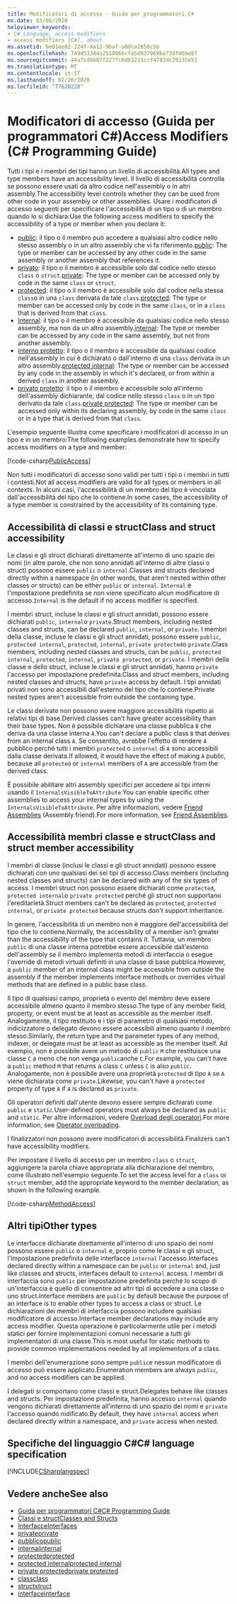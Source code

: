 ```yaml
---
title: Modificatori di accesso - Guida per programmatori C#
ms.date: 03/08/2020
helpviewer_keywords:
- C# Language, access modifiers
- access modifiers [C#], about
ms.assetid: 6e81ee82-224f-4a12-9baf-a0dca2656c5b
ms.openlocfilehash: 749d53344a2518966cfa5d937069ba73dfd6be8f
ms.sourcegitcommit: 44a7cd8687f227fc6db3211ccf4783dc20235e51
ms.translationtype: MT
ms.contentlocale: it-IT
ms.lasthandoff: 02/26/2020
ms.locfileid: "77628228"
---
```

# <a name="access-modifiers-c-programming-guide"></a><span data-ttu-id="dcdfd-102">Modificatori di accesso (Guida per programmatori C#)</span><span class="sxs-lookup"><span data-stu-id="dcdfd-102">Access Modifiers (C# Programming Guide)</span></span>

<span data-ttu-id="dcdfd-103">Tutti i tipi e i membri dei tipi hanno un livello di accessibilità.</span><span class="sxs-lookup"><span data-stu-id="dcdfd-103">All types and type members have an accessibility level.</span></span> <span data-ttu-id="dcdfd-104">Il livello di accessibilità controlla se possono essere usati da altro codice nell'assembly o in altri assembly.</span><span class="sxs-lookup"><span data-stu-id="dcdfd-104">The accessibility level controls whether they can be used from other code in your assembly or other assemblies.</span></span> <span data-ttu-id="dcdfd-105">Usare i modificatori di accesso seguenti per specificare l'accessibilità di un tipo o di un membro quando lo si dichiara:</span><span class="sxs-lookup"><span data-stu-id="dcdfd-105">Use the following access modifiers to specify the accessibility of a type or member when you declare it:</span></span>

- <span data-ttu-id="dcdfd-106">[public](../../language-reference/keywords/public.md): il tipo o il membro può accedere a qualsiasi altro codice nello stesso assembly o in un altro assembly che vi fa riferimento.</span><span class="sxs-lookup"><span data-stu-id="dcdfd-106">[public](../../language-reference/keywords/public.md): The type or member can be accessed by any other code in the same assembly or another assembly that references it.</span></span>
- <span data-ttu-id="dcdfd-107">[privato](../../language-reference/keywords/private.md): il tipo o il membro è accessibile solo dal codice nello stesso `class` o `struct`.</span><span class="sxs-lookup"><span data-stu-id="dcdfd-107">[private](../../language-reference/keywords/private.md): The type or member can be accessed only by code in the same `class` or `struct`.</span></span>
- <span data-ttu-id="dcdfd-108">[protected](../../language-reference/keywords/protected.md): il tipo o il membro è accessibile solo dal codice nella stessa `class`o in una `class` derivata da tale `class`.</span><span class="sxs-lookup"><span data-stu-id="dcdfd-108">[protected](../../language-reference/keywords/protected.md): The type or member can be accessed only by code in the same `class`, or in a `class` that is derived from that `class`.</span></span>
- <span data-ttu-id="dcdfd-109">[Internal](../../language-reference/keywords/internal.md): il tipo o il membro è accessibile da qualsiasi codice nello stesso assembly, ma non da un altro assembly.</span><span class="sxs-lookup"><span data-stu-id="dcdfd-109">[internal](../../language-reference/keywords/internal.md): The type or member can be accessed by any code in the same assembly, but not from another assembly.</span></span>
- <span data-ttu-id="dcdfd-110">[interno protetto](../../language-reference/keywords/protected-internal.md): il tipo o il membro è accessibile da qualsiasi codice nell'assembly in cui è dichiarato o dall'interno di una `class` derivata in un altro assembly.</span><span class="sxs-lookup"><span data-stu-id="dcdfd-110">[protected internal](../../language-reference/keywords/protected-internal.md): The type or member can be accessed by any code in the assembly in which it's declared, or from within a derived `class` in another assembly.</span></span>
- <span data-ttu-id="dcdfd-111">[privato protetto](../../language-reference/keywords/private-protected.md): il tipo o il membro è accessibile solo all'interno dell'assembly dichiarante, dal codice nello stesso `class` o in un tipo derivato da tale `class`.</span><span class="sxs-lookup"><span data-stu-id="dcdfd-111">[private protected](../../language-reference/keywords/private-protected.md): The type or member can be accessed only within its declaring assembly, by code in the same `class` or in a type that is derived from that `class`.</span></span>

<span data-ttu-id="dcdfd-112">L'esempio seguente illustra come specificare i modificatori di accesso in un tipo e in un membro:</span><span class="sxs-lookup"><span data-stu-id="dcdfd-112">The following examples demonstrate how to specify access modifiers on a type and member:</span></span>

[!code-csharp[PublicAccess](~/samples/snippets/csharp/objectoriented/accessmodifiers.cs#PublicAccess)]

<span data-ttu-id="dcdfd-113">Non tutti i modificatori di accesso sono validi per tutti i tipi o i membri in tutti i contesti.</span><span class="sxs-lookup"><span data-stu-id="dcdfd-113">Not all access modifiers are valid for all types or members in all contexts.</span></span> <span data-ttu-id="dcdfd-114">In alcuni casi, l'accessibilità di un membro del tipo è vincolata dall'accessibilità del tipo che lo contiene.</span><span class="sxs-lookup"><span data-stu-id="dcdfd-114">In some cases, the accessibility of a type member is constrained by the accessibility of its containing type.</span></span>

## <a name="class-and-struct-accessibility"></a><span data-ttu-id="dcdfd-115">Accessibilità di classi e struct</span><span class="sxs-lookup"><span data-stu-id="dcdfd-115">Class and struct accessibility</span></span>  

<span data-ttu-id="dcdfd-116">Le classi e gli struct dichiarati direttamente all'interno di uno spazio dei nomi (in altre parole, che non sono annidati all'interno di altre classi o struct) possono essere `public` o `internal`.</span><span class="sxs-lookup"><span data-stu-id="dcdfd-116">Classes and structs declared directly within a namespace (in other words, that aren't nested within other classes or structs) can be either `public` or `internal`.</span></span> <span data-ttu-id="dcdfd-117">`Internal` è l'impostazione predefinita se non viene specificato alcun modificatore di accesso.</span><span class="sxs-lookup"><span data-stu-id="dcdfd-117">`Internal` is the default if no access modifier is specified.</span></span>  

<span data-ttu-id="dcdfd-118">I membri struct, incluse le classi e gli struct annidati, possono essere dichiarati `public`, `internal`o `private`.</span><span class="sxs-lookup"><span data-stu-id="dcdfd-118">Struct members, including nested classes and structs, can be declared `public`, `internal`, or `private`.</span></span> <span data-ttu-id="dcdfd-119">I membri della classe, incluse le classi e gli struct annidati, possono essere `public`, `protected internal`, `protected`, `internal`, `private protected`o `private`.</span><span class="sxs-lookup"><span data-stu-id="dcdfd-119">Class members, including nested classes and structs, can be `public`, `protected internal`, `protected`, `internal`, `private protected`, or `private`.</span></span> <span data-ttu-id="dcdfd-120">I membri della classe e dello struct, incluse le classi e gli struct annidati, hanno `private` l'accesso per impostazione predefinita.</span><span class="sxs-lookup"><span data-stu-id="dcdfd-120">Class and struct members,  including nested classes and structs, have `private` access by default.</span></span> <span data-ttu-id="dcdfd-121">I tipi annidati privati non sono accessibili dall'esterno del tipo che lo contiene.</span><span class="sxs-lookup"><span data-stu-id="dcdfd-121">Private nested types aren't accessible from outside the containing type.</span></span>

<span data-ttu-id="dcdfd-122">Le classi derivate non possono avere maggiore accessibilità rispetto ai relativi tipi di base.</span><span class="sxs-lookup"><span data-stu-id="dcdfd-122">Derived classes can't have greater accessibility than their base types.</span></span> <span data-ttu-id="dcdfd-123">Non è possibile dichiarare una classe pubblica `B` che deriva da una classe interna `A`.</span><span class="sxs-lookup"><span data-stu-id="dcdfd-123">You can't declare a public class `B` that derives from an internal class `A`.</span></span> <span data-ttu-id="dcdfd-124">Se consentito, avrebbe l'effetto di rendere `A` pubblico perché tutti i membri `protected` o `internal` di `A` sono accessibili dalla classe derivata.</span><span class="sxs-lookup"><span data-stu-id="dcdfd-124">If allowed, it would have the effect of making `A` public, because all `protected` or `internal` members of `A` are accessible from the derived class.</span></span>

<span data-ttu-id="dcdfd-125">È possibile abilitare altri assembly specifici per accedere ai tipi interni usando il `InternalsVisibleToAttribute`.</span><span class="sxs-lookup"><span data-stu-id="dcdfd-125">You can enable specific other assemblies to access your internal types by using the `InternalsVisibleToAttribute`.</span></span> <span data-ttu-id="dcdfd-126">Per altre informazioni, vedere [Friend Assemblies](../../../standard/assembly/friend.md) (Assembly friend).</span><span class="sxs-lookup"><span data-stu-id="dcdfd-126">For more information, see [Friend Assemblies](../../../standard/assembly/friend.md).</span></span>

## <a name="class-and-struct-member-accessibility"></a><span data-ttu-id="dcdfd-127">Accessibilità membri classe e struct</span><span class="sxs-lookup"><span data-stu-id="dcdfd-127">Class and struct member accessibility</span></span>  

<span data-ttu-id="dcdfd-128">I membri di classe (inclusi le classi e gli struct annidati) possono essere dichiarati con uno qualsiasi dei sei tipi di accesso.</span><span class="sxs-lookup"><span data-stu-id="dcdfd-128">Class members (including nested classes and structs) can be declared with any of the six types of access.</span></span> <span data-ttu-id="dcdfd-129">I membri struct non possono essere dichiarati come `protected`, `protected internal`o `private protected` perché gli struct non supportano l'ereditarietà.</span><span class="sxs-lookup"><span data-stu-id="dcdfd-129">Struct members can't be declared as `protected`, `protected internal`, or `private protected` because structs don't support inheritance.</span></span>

<span data-ttu-id="dcdfd-130">In genere, l'accessibilità di un membro non è maggiore dell'accessibilità del tipo che lo contiene.</span><span class="sxs-lookup"><span data-stu-id="dcdfd-130">Normally, the accessibility of a member isn't greater than the accessibility of the type that contains it.</span></span> <span data-ttu-id="dcdfd-131">Tuttavia, un membro `public` di una classe interna potrebbe essere accessibile dall'esterno dell'assembly se il membro implementa metodi di interfaccia o esegue l'override di metodi virtuali definiti in una classe di base pubblica.</span><span class="sxs-lookup"><span data-stu-id="dcdfd-131">However, a `public` member of an internal class might be accessible from outside the assembly if the member implements interface methods or overrides virtual methods that are defined in a public base class.</span></span>

<span data-ttu-id="dcdfd-132">Il tipo di qualsiasi campo, proprietà o evento del membro deve essere accessibile almeno quanto il membro stesso.</span><span class="sxs-lookup"><span data-stu-id="dcdfd-132">The type of any member field, property, or event must be at least as accessible as the member itself.</span></span> <span data-ttu-id="dcdfd-133">Analogamente, il tipo restituito e i tipi di parametro di qualsiasi metodo, indicizzatore o delegato devono essere accessibili almeno quanto il membro stesso.</span><span class="sxs-lookup"><span data-stu-id="dcdfd-133">Similarly, the return type and the parameter types of any method, indexer, or delegate must be at least as accessible as the member itself.</span></span> <span data-ttu-id="dcdfd-134">Ad esempio, non è possibile avere un metodo di `public` `M` che restituisce una classe `C` a meno che non venga `public`anche `C`.</span><span class="sxs-lookup"><span data-stu-id="dcdfd-134">For example, you can't have a `public` method `M` that returns a class `C` unless `C` is also `public`.</span></span> <span data-ttu-id="dcdfd-135">Analogamente, non è possibile avere una proprietà `protected` di tipo `A` se `A` viene dichiarata come `private`.</span><span class="sxs-lookup"><span data-stu-id="dcdfd-135">Likewise, you can't have a `protected` property of type `A` if `A` is declared as `private`.</span></span>

<span data-ttu-id="dcdfd-136">Gli operatori definiti dall'utente devono essere sempre dichiarati come `public` e `static`.</span><span class="sxs-lookup"><span data-stu-id="dcdfd-136">User-defined operators must always be declared as `public` and `static`.</span></span> <span data-ttu-id="dcdfd-137">Per altre informazioni, vedere [Overload degli operatori](../../language-reference/operators/operator-overloading.md).</span><span class="sxs-lookup"><span data-stu-id="dcdfd-137">For more information, see [Operator overloading](../../language-reference/operators/operator-overloading.md).</span></span>

<span data-ttu-id="dcdfd-138">I finalizzatori non possono avere modificatori di accessibilità.</span><span class="sxs-lookup"><span data-stu-id="dcdfd-138">Finalizers can't have accessibility modifiers.</span></span>

<span data-ttu-id="dcdfd-139">Per impostare il livello di accesso per un membro `class` o `struct`, aggiungere la parola chiave appropriata alla dichiarazione del membro, come illustrato nell'esempio seguente.</span><span class="sxs-lookup"><span data-stu-id="dcdfd-139">To set the access level for a `class` or `struct` member, add the appropriate keyword to the member declaration, as shown in the following example.</span></span>

[!code-csharp[MethodAccess](~/samples/snippets/csharp/objectoriented/accessmodifiers.cs#MethodAccess)]

## <a name="other-types"></a><span data-ttu-id="dcdfd-140">Altri tipi</span><span class="sxs-lookup"><span data-stu-id="dcdfd-140">Other types</span></span>

<span data-ttu-id="dcdfd-141">Le interfacce dichiarate direttamente all'interno di uno spazio dei nomi possono essere `public` o `internal` e, proprio come le classi e gli struct, l'impostazione predefinita delle interfacce `internal` l'accesso.</span><span class="sxs-lookup"><span data-stu-id="dcdfd-141">Interfaces declared directly within a namespace can be `public` or `internal` and, just like classes and structs, interfaces default to `internal` access.</span></span> <span data-ttu-id="dcdfd-142">I membri di interfaccia sono `public` per impostazione predefinita perché lo scopo di un'interfaccia è quello di consentire ad altri tipi di accedere a una classe o uno struct.</span><span class="sxs-lookup"><span data-stu-id="dcdfd-142">Interface members are `public` by default because the purpose of an interface is to enable other types to access a class or struct.</span></span> <span data-ttu-id="dcdfd-143">Le dichiarazioni dei membri di interfaccia possono includere qualsiasi modificatore di accesso.</span><span class="sxs-lookup"><span data-stu-id="dcdfd-143">Interface member declarations may include any access modifier.</span></span> <span data-ttu-id="dcdfd-144">Questa operazione è particolarmente utile per i metodi statici per fornire implementazioni comuni necessarie a tutti gli implementatori di una classe.</span><span class="sxs-lookup"><span data-stu-id="dcdfd-144">This is most useful for static methods to provide common implementations needed by all implementors of a class.</span></span>

<span data-ttu-id="dcdfd-145">I membri dell'enumerazione sono sempre `public`e nessun modificatore di accesso può essere applicato.</span><span class="sxs-lookup"><span data-stu-id="dcdfd-145">Enumeration members are always `public`, and no access modifiers can be applied.</span></span>

<span data-ttu-id="dcdfd-146">I delegati si comportano come classi e struct.</span><span class="sxs-lookup"><span data-stu-id="dcdfd-146">Delegates behave like classes and structs.</span></span> <span data-ttu-id="dcdfd-147">Per impostazione predefinita, hanno accesso `internal` quando vengono dichiarati direttamente all'interno di uno spazio dei nomi e `private` l'accesso quando nidificato.</span><span class="sxs-lookup"><span data-stu-id="dcdfd-147">By default, they have `internal` access when declared directly within a namespace, and `private` access when nested.</span></span>

## <a name="c-language-specification"></a><span data-ttu-id="dcdfd-148">Specifiche del linguaggio C#</span><span class="sxs-lookup"><span data-stu-id="dcdfd-148">C# language specification</span></span>

[!INCLUDE[CSharplangspec](~/includes/csharplangspec-md.md)]  

## <a name="see-also"></a><span data-ttu-id="dcdfd-149">Vedere anche</span><span class="sxs-lookup"><span data-stu-id="dcdfd-149">See also</span></span>

- [<span data-ttu-id="dcdfd-150">Guida per programmatori C#</span><span class="sxs-lookup"><span data-stu-id="dcdfd-150">C# Programming Guide</span></span>](../index.md)
- [<span data-ttu-id="dcdfd-151">Classi e struct</span><span class="sxs-lookup"><span data-stu-id="dcdfd-151">Classes and Structs</span></span>](./index.md)
- [<span data-ttu-id="dcdfd-152">Interfacce</span><span class="sxs-lookup"><span data-stu-id="dcdfd-152">Interfaces</span></span>](../interfaces/index.md)
- [<span data-ttu-id="dcdfd-153">private</span><span class="sxs-lookup"><span data-stu-id="dcdfd-153">private</span></span>](../../language-reference/keywords/private.md)
- [<span data-ttu-id="dcdfd-154">pubblico</span><span class="sxs-lookup"><span data-stu-id="dcdfd-154">public</span></span>](../../language-reference/keywords/public.md)
- [<span data-ttu-id="dcdfd-155">internal</span><span class="sxs-lookup"><span data-stu-id="dcdfd-155">internal</span></span>](../../language-reference/keywords/internal.md)
- [<span data-ttu-id="dcdfd-156">protected</span><span class="sxs-lookup"><span data-stu-id="dcdfd-156">protected</span></span>](../../language-reference/keywords/protected.md)
- [<span data-ttu-id="dcdfd-157">protected internal</span><span class="sxs-lookup"><span data-stu-id="dcdfd-157">protected internal</span></span>](../../language-reference/keywords/protected-internal.md)
- [<span data-ttu-id="dcdfd-158">private protected</span><span class="sxs-lookup"><span data-stu-id="dcdfd-158">private protected</span></span>](../../language-reference/keywords/private-protected.md)
- [<span data-ttu-id="dcdfd-159">class</span><span class="sxs-lookup"><span data-stu-id="dcdfd-159">class</span></span>](../../language-reference/keywords/class.md)
- [<span data-ttu-id="dcdfd-160">struct</span><span class="sxs-lookup"><span data-stu-id="dcdfd-160">struct</span></span>](../../language-reference/builtin-types/struct.md)
- [<span data-ttu-id="dcdfd-161">interface</span><span class="sxs-lookup"><span data-stu-id="dcdfd-161">interface</span></span>](../../language-reference/keywords/interface.md)
